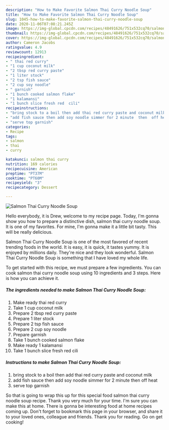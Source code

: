 ```yaml
---
description: "How to Make Favorite Salmon Thai Curry Noodle Soup"
title: "How to Make Favorite Salmon Thai Curry Noodle Soup"
slug: 1045-how-to-make-favorite-salmon-thai-curry-noodle-soup
date: 2020-11-06T07:08:21.245Z
image: https://img-global.cpcdn.com/recipes/48491626/751x532cq70/salmon-thai-curry-noodle-soup-recipe-main-photo.jpg
thumbnail: https://img-global.cpcdn.com/recipes/48491626/751x532cq70/salmon-thai-curry-noodle-soup-recipe-main-photo.jpg
cover: https://img-global.cpcdn.com/recipes/48491626/751x532cq70/salmon-thai-curry-noodle-soup-recipe-main-photo.jpg
author: Cameron Jacobs
ratingvalue: 4.9
reviewcount: 12913
recipeingredient:
- " thai red curry"
- "1 cup coconut milk"
- "2 tbsp red curry paste"
- "1 liter stock"
- "2 tsp fish sauce"
- "2 cup soy noodle"
- " garnish"
- "1 bunch cooked salmon flake"
- "1 kalamansi"
- "1 bunch slice fresh red  cili"
recipeinstructions:
- "bring stock to a boil then add thai red curry paste and coconut milk"
- "add fish sauce then add soy noodle simmer for 2 minute  then  off heat"
- "serve top garnish"
categories:
- Recipe
tags:
- salmon
- thai
- curry

katakunci: salmon thai curry 
nutrition: 169 calories
recipecuisine: American
preptime: "PT37M"
cooktime: "PT60M"
recipeyield: "3"
recipecategory: Dessert

---
```



![Salmon Thai Curry Noodle Soup](https://img-global.cpcdn.com/recipes/48491626/751x532cq70/salmon-thai-curry-noodle-soup-recipe-main-photo.jpg)

Hello everybody, it is Drew, welcome to my recipe page. Today, I'm gonna show you how to prepare a distinctive dish, salmon thai curry noodle soup. It is one of my favorites. For mine, I'm gonna make it a little bit tasty. This will be really delicious.



Salmon Thai Curry Noodle Soup is one of the most favored of recent trending foods in the world. It is easy, it is quick, it tastes yummy. It is enjoyed by millions daily. They're nice and they look wonderful. Salmon Thai Curry Noodle Soup is something that I have loved my whole life.


To get started with this recipe, we must prepare a few ingredients. You can cook salmon thai curry noodle soup using 10 ingredients and 3 steps. Here is how you can achieve it.

<!--inarticleads1-->

##### The ingredients needed to make Salmon Thai Curry Noodle Soup:

1. Make ready  thai red curry
1. Take 1 cup coconut milk
1. Prepare 2 tbsp red curry paste
1. Prepare 1 liter stock
1. Prepare 2 tsp fish sauce
1. Prepare 2 cup soy noodle
1. Prepare  garnish
1. Take 1 bunch cooked salmon flake
1. Make ready 1 kalamansi
1. Take 1 bunch slice fresh red  cili




<!--inarticleads2-->

##### Instructions to make Salmon Thai Curry Noodle Soup:

1. bring stock to a boil then add thai red curry paste and coconut milk
1. add fish sauce then add soy noodle simmer for 2 minute  then  off heat
1. serve top garnish




So that is going to wrap this up for this special food salmon thai curry noodle soup recipe. Thank you very much for your time. I'm sure you can make this at home. There is gonna be interesting food at home recipes coming up. Don't forget to bookmark this page in your browser, and share it to your loved ones, colleague and friends. Thank you for reading. Go on get cooking!
